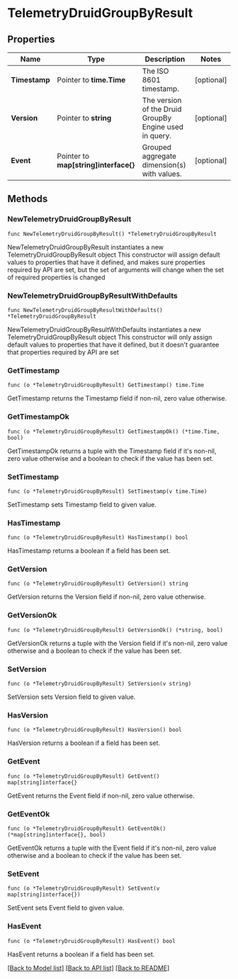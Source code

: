 # TelemetryDruidGroupByResult

## Properties

Name | Type | Description | Notes
------------ | ------------- | ------------- | -------------
**Timestamp** | Pointer to **time.Time** | The ISO 8601 timestamp. | [optional] 
**Version** | Pointer to **string** | The version of the Druid GroupBy Engine used in query. | [optional] 
**Event** | Pointer to **map[string]interface{}** | Grouped aggregate dimension(s) with values. | [optional] 

## Methods

### NewTelemetryDruidGroupByResult

`func NewTelemetryDruidGroupByResult() *TelemetryDruidGroupByResult`

NewTelemetryDruidGroupByResult instantiates a new TelemetryDruidGroupByResult object
This constructor will assign default values to properties that have it defined,
and makes sure properties required by API are set, but the set of arguments
will change when the set of required properties is changed

### NewTelemetryDruidGroupByResultWithDefaults

`func NewTelemetryDruidGroupByResultWithDefaults() *TelemetryDruidGroupByResult`

NewTelemetryDruidGroupByResultWithDefaults instantiates a new TelemetryDruidGroupByResult object
This constructor will only assign default values to properties that have it defined,
but it doesn't guarantee that properties required by API are set

### GetTimestamp

`func (o *TelemetryDruidGroupByResult) GetTimestamp() time.Time`

GetTimestamp returns the Timestamp field if non-nil, zero value otherwise.

### GetTimestampOk

`func (o *TelemetryDruidGroupByResult) GetTimestampOk() (*time.Time, bool)`

GetTimestampOk returns a tuple with the Timestamp field if it's non-nil, zero value otherwise
and a boolean to check if the value has been set.

### SetTimestamp

`func (o *TelemetryDruidGroupByResult) SetTimestamp(v time.Time)`

SetTimestamp sets Timestamp field to given value.

### HasTimestamp

`func (o *TelemetryDruidGroupByResult) HasTimestamp() bool`

HasTimestamp returns a boolean if a field has been set.

### GetVersion

`func (o *TelemetryDruidGroupByResult) GetVersion() string`

GetVersion returns the Version field if non-nil, zero value otherwise.

### GetVersionOk

`func (o *TelemetryDruidGroupByResult) GetVersionOk() (*string, bool)`

GetVersionOk returns a tuple with the Version field if it's non-nil, zero value otherwise
and a boolean to check if the value has been set.

### SetVersion

`func (o *TelemetryDruidGroupByResult) SetVersion(v string)`

SetVersion sets Version field to given value.

### HasVersion

`func (o *TelemetryDruidGroupByResult) HasVersion() bool`

HasVersion returns a boolean if a field has been set.

### GetEvent

`func (o *TelemetryDruidGroupByResult) GetEvent() map[string]interface{}`

GetEvent returns the Event field if non-nil, zero value otherwise.

### GetEventOk

`func (o *TelemetryDruidGroupByResult) GetEventOk() (*map[string]interface{}, bool)`

GetEventOk returns a tuple with the Event field if it's non-nil, zero value otherwise
and a boolean to check if the value has been set.

### SetEvent

`func (o *TelemetryDruidGroupByResult) SetEvent(v map[string]interface{})`

SetEvent sets Event field to given value.

### HasEvent

`func (o *TelemetryDruidGroupByResult) HasEvent() bool`

HasEvent returns a boolean if a field has been set.


[[Back to Model list]](../README.md#documentation-for-models) [[Back to API list]](../README.md#documentation-for-api-endpoints) [[Back to README]](../README.md)


